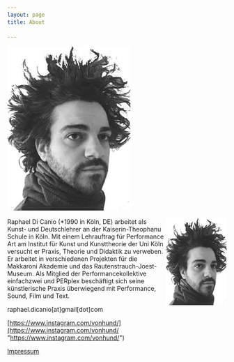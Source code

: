 ```yaml
---
layout: page
title: About

---
```

![](/uploads/unbenannt-5.jpg)

<img src="uploads/unbenannt-5.jpg" alt="bild" height="200px" width="140px" style="float:right;">

Raphael Di Canio (*1990 in Köln, DE) arbeitet als Kunst- und Deutschlehrer an der Kaiserin-Theophanu Schule in Köln. Mit einem Lehrauftrag für Performance Art am Institut für Kunst und Kunsttheorie der Uni Köln versucht er Praxis, Theorie und Didaktik zu verweben. Er arbeitet in verschiedenen Projekten für die Makkaroni Akademie und das Rautenstrauch-Joest-Museum. Als Mitglied der Performancekollektive einfachzwei und PERplex beschäftigt sich seine künstlerische Praxis überwiegend mit Performance, Sound, Film und Text.

raphael.dicanio\[at\]gmail\[dot\]com

[https://www.instagram.com/vonhund/](https://www.instagram.com/vonhund/ "https://www.instagram.com/vonhund/")

[Impressum](/impressum "Impressum")